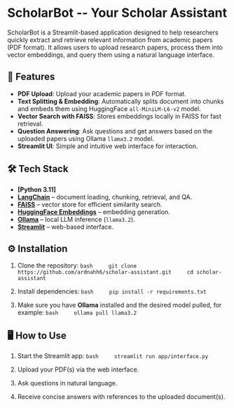 # ScholarBot -- Your Scholar Assistant

ScholarBot is a Streamlit-based application designed to help researchers quickly extract and retrieve relevant information from academic papers (PDF format). It allows users to upload research papers, process them into vector embeddings, and query them using a natural language interface.

## 🚀 Features

- **PDF Upload**: Upload your academic papers in PDF format.
- **Text Splitting & Embedding**: Automatically splits document into chunks and embeds them using HuggingFace `all-MiniLM-L6-v2` model.
- **Vector Search with FAISS**: Stores embeddings locally in FAISS for fast retrieval.
- **Question Answering**: Ask questions and get answers based on the uploaded papers using Ollama `llama3.2` model.
- **Streamlit UI**: Simple and intuitive web interface for interaction.

## 🛠️ Tech Stack
- **[Python 3.11]**
- **[LangChain](https://www.langchain.com/)** – document loading, chunking, retrieval, and QA.
- **[FAISS](https://github.com/facebookresearch/faiss)** – vector store for efficient similarity search.
- **[HuggingFace Embeddings](https://huggingface.co/sentence-transformers/all-MiniLM-L6-v2)** – embedding generation.
- **[Ollama](https://ollama.ai/)** – local LLM inference (`llama3.2`).
- **[Streamlit](https://streamlit.io/)** – web-based interface.

## ⚙️ Installation

1.  Clone the repository:
    `bash     git clone https://github.com/ardnahh6/scholar-assistant.git     cd scholar-assistant`

2.  Install dependencies: `bash     pip install -r requirements.txt`

3.  Make sure you have **Ollama** installed and the desired model
    pulled, for example: `bash     ollama pull llama3.2`

## 🖥️ How to Use

1.  Start the Streamlit app: `bash     streamlit run app/interface.py`

2.  Upload your PDF(s) via the web interface.

3.  Ask questions in natural language.

4.  Receive concise answers with references to the uploaded document(s).